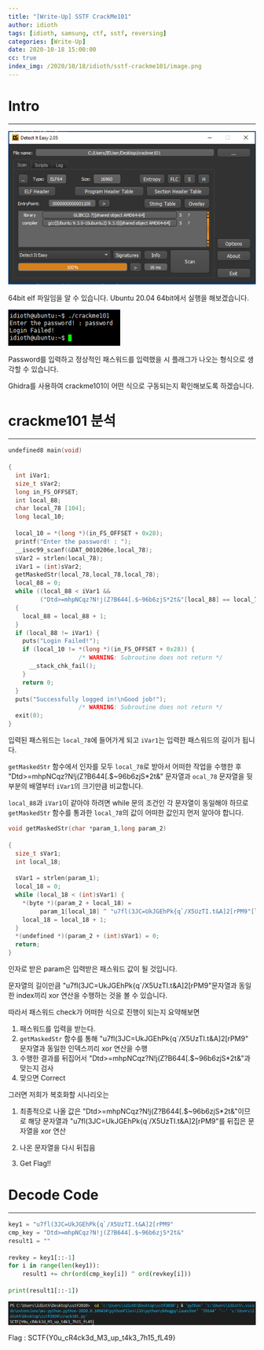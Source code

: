 ```yaml
---
title: "[Write-Up] SSTF CrackMe101"
author: idioth
tags: [idioth, samsung, ctf, sstf, reversing]
categories: [Write-Up]
date: 2020-10-18 15:00:00
cc: true
index_img: /2020/10/18/idioth/sstf-crackme101/image.png
---
```


# Intro

---

![](sstf-crackme101/image.png)

64bit elf 파일임을 알 수 있습니다. Ubuntu 20.04 64bit에서 실행을 해보겠습니다.

![](sstf-crackme101/image1.png)

Password를 입력하고 정상적인 패스워드를 입력했을 시 플래그가 나오는 형식으로 생각할 수 있습니다.

Ghidra를 사용하여 crackme101이 어떤 식으로 구동되는지 확인해보도록 하겠습니다.



# crackme101 분석

---

```cpp
undefined8 main(void)

{
  int iVar1;
  size_t sVar2;
  long in_FS_OFFSET;
  int local_88;
  char local_78 [104];
  long local_10;
  
  local_10 = *(long *)(in_FS_OFFSET + 0x28);
  printf("Enter the password! : ");
  __isoc99_scanf(&DAT_0010206e,local_78);
  sVar2 = strlen(local_78);
  iVar1 = (int)sVar2;
  getMaskedStr(local_78,local_78,local_78);
  local_88 = 0;
  while ((local_88 < iVar1 &&
         ("Dtd>=mhpNCqz?N!j(Z?B644[.$~96b6zjS*2t&"[local_88] == local_78[(iVar1 - local_88) + -1])))
  {
    local_88 = local_88 + 1;
  }
  if (local_88 != iVar1) {
    puts("Login Failed!");
    if (local_10 != *(long *)(in_FS_OFFSET + 0x28)) {
                    /* WARNING: Subroutine does not return */
      __stack_chk_fail();
    }
    return 0;
  }
  puts("Successfully logged in!\nGood job!");
                    /* WARNING: Subroutine does not return */
  exit(0);
}
```

입력된 패스워드는 `local_78`에 들어가게 되고 `iVar1`는 입력한 패스워드의 길이가 됩니다.

`getMaskedStr` 함수에서 인자를 모두 `local_78`로 받아서 어떠한 작업을 수행한 후 "Dtd>=mhpNCqz?N!j(Z?B644[.$~96b6zjS*2t&" 문자열과 `ocal_78` 문자열을 뒷부분의 배열부터 `iVar1`의 크기만큼 비교합니다.

`local_88`과 `iVar1`이 같아야 하려면 while 문의 조건인 각 문자열이 동일해야 하므로 `getMaskedStr` 함수를 통과한 `local_78`의 값이 어떠한 값인지 먼저 알아야 합니다.

```cpp
void getMaskedStr(char *param_1,long param_2)

{
  size_t sVar1;
  int local_18;
  
  sVar1 = strlen(param_1);
  local_18 = 0;
  while (local_18 < (int)sVar1) {
    *(byte *)(param_2 + local_18) =
         param_1[local_18] ^ "u7fl(3JC=UkJGEhPk{q`/X5UzTI.t&A]2[rPM9"[local_18];
    local_18 = local_18 + 1;
  }
  *(undefined *)(param_2 + (int)sVar1) = 0;
  return;
}
```

인자로 받은 param은 입력받은 패스워드 값이 될 것입니다.

문자열의 길이만큼 "u7fl(3JC=UkJGEhPk{q`/X5UzTI.t&A]2[rPM9"문자열과 동일한 index끼리 xor 연산을 수행하는 것을 볼 수 있습니다.

따라서 패스워드 check가 어떠한 식으로 진행이 되는지 요약해보면

1. 패스워드를 입력을 받는다.
2. `getMaskedStr` 함수를 통해 "u7fl(3JC=UkJGEhPk{q`/X5UzTI.t&A]2[rPM9" 문자열과 동일한 인덱스끼리 xor 연산을 수행
3. 수행한 결과를 뒤집어서 "Dtd>=mhpNCqz?N!j(Z?B644[.$~96b6zjS*2t&"과 맞는지 검사
4. 맞으면 Correct

그러면 저희가 복호화할 시나리오는

1. 최종적으로 나올 값은 "Dtd>=mhpNCqz?N!j(Z?B644[.$~96b6zjS*2t&"이므로 해당 문자열과 "u7fl(3JC=UkJGEhPk{q`/X5UzTI.t&A]2[rPM9"를 뒤집은 문자열을 xor 연산

2. 나온 문자열을 다시 뒤집음

3. Get Flag!!




# Decode Code

---

```python
key1 = "u7fl(3JC=UkJGEhPk{q`/X5UzTI.t&A]2[rPM9"
cmp_key = "Dtd>=mhpNCqz?N!j(Z?B644[.$~96b6zjS*2t&"
result1 = ""

revkey = key1[::-1]
for i in range(len(key1)):
    result1 += chr(ord(cmp_key[i]) ^ ord(revkey[i]))

print(result1[::-1])
```

![](sstf-crackme101/image2.png)

Flag : SCTF{Y0u_cR4ck3d_M3_up_t4k3_7h15_fL49}